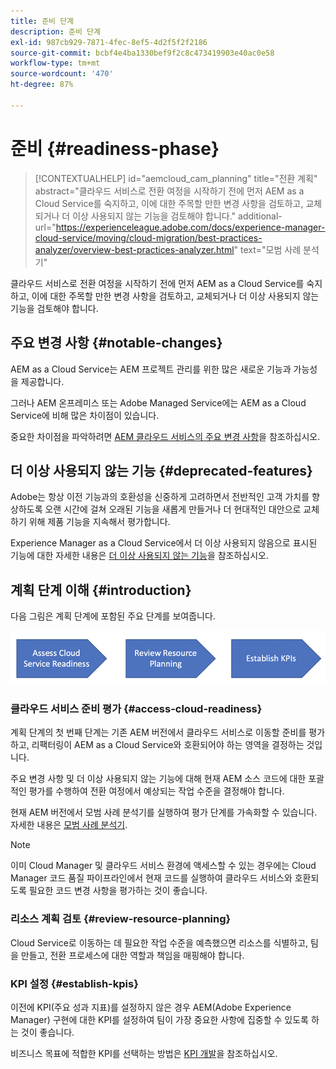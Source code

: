 ```yaml
---
title: 준비 단계
description: 준비 단계
exl-id: 987cb929-7871-4fec-8ef5-4d2f5f2f2186
source-git-commit: bcbf4e4ba1330bef9f2c8c473419903e40ac0e58
workflow-type: tm+mt
source-wordcount: '470'
ht-degree: 87%

---
```


# 준비 {#readiness-phase}

>[!CONTEXTUALHELP]
>id="aemcloud_cam_planning"
>title="전환 계획"
>abstract="클라우드 서비스로 전환 여정을 시작하기 전에 먼저 AEM as a Cloud Service를 숙지하고, 이에 대한 주목할 만한 변경 사항을 검토하고, 교체되거나 더 이상 사용되지 않는 기능을 검토해야 합니다."
>additional-url="https://experienceleague.adobe.com/docs/experience-manager-cloud-service/moving/cloud-migration/best-practices-analyzer/overview-best-practices-analyzer.html" text="모범 사례 분석기"

클라우드 서비스로 전환 여정을 시작하기 전에 먼저 AEM as a Cloud Service를 숙지하고, 이에 대한 주목할 만한 변경 사항을 검토하고, 교체되거나 더 이상 사용되지 않는 기능을 검토해야 합니다.

## 주요 변경 사항 {#notable-changes}

AEM as a Cloud Service는 AEM 프로젝트 관리를 위한 많은 새로운 기능과 가능성을 제공합니다.

그러나 AEM 온프레미스 또는 Adobe Managed Service에는 AEM as a Cloud Service에 비해 많은 차이점이 있습니다.

중요한 차이점을 파악하려면 [AEM 클라우드 서비스의 주요 변경 사항](https://experienceleague.adobe.com/docs/experience-manager-cloud-service/release-notes/aem-cloud-changes.html)을 참조하십시오.

## 더 이상 사용되지 않는 기능 {#deprecated-features}

Adobe는 항상 이전 기능과의 호환성을 신중하게 고려하면서 전반적인 고객 가치를 향상하도록 오랜 시간에 걸쳐 오래된 기능을 새롭게 만들거나 더 현대적인 대안으로 교체하기 위해 제품 기능을 지속해서 평가합니다.

Experience Manager as a Cloud Service에서 더 이상 사용되지 않음으로 표시된 기능에 대한 자세한 내용은 [더 이상 사용되지 않는 기능](https://experienceleague.adobe.com/docs/experience-manager-cloud-service/release-notes/deprecated-removed-features.html#deprecated-features)을 참조하십시오.

## 계획 단계 이해 {#introduction}

다음 그림은 계획 단계에 포함된 주요 단계를 보여줍니다.

![이미지](/help/journey-migration/assets/planning-phaseimg1.png)

### 클라우드 서비스 준비 평가 {#access-cloud-readiness}

계획 단계의 첫 번째 단계는 기존 AEM 버전에서 클라우드 서비스로 이동할 준비를 평가하고, 리팩터링이 AEM as a Cloud Service와 호환되어야 하는 영역을 결정하는 것입니다.

주요 변경 사항 및 더 이상 사용되지 않는 기능에 대해 현재 AEM 소스 코드에 대한 포괄적인 평가를 수행하여 전환 여정에서 예상되는 작업 수준을 결정해야 합니다.

현재 AEM 버전에서 모범 사례 분석기를 실행하여 평가 단계를 가속화할 수 있습니다. 자세한 내용은 [모범 사례 분석기](/help/journey-migration/best-practices-analyzer/overview-best-practices-analyzer.md).

>[!NOTE]
>이미 Cloud Manager 및 클라우드 서비스 환경에 액세스할 수 있는 경우에는 Cloud Manager 코드 품질 파이프라인에서 현재 코드를 실행하여 클라우드 서비스와 호환되도록 필요한 코드 변경 사항을 평가하는 것이 좋습니다.

### 리소스 계획 검토 {#review-resource-planning}

Cloud Service로 이동하는 데 필요한 작업 수준을 예측했으면 리소스를 식별하고, 팀을 만들고, 전환 프로세스에 대한 역할과 책임을 매핑해야 합니다.

### KPI 설정 {#establish-kpis}

이전에 KPI(주요 성과 지표)를 설정하지 않은 경우 AEM(Adobe Experience Manager) 구현에 대한 KPI를 설정하여 팀이 가장 중요한 사항에 집중할 수 있도록 하는 것이 좋습니다.

비즈니스 목표에 적합한 KPI를 선택하는 방법은 [KPI 개발](https://guided.adobe.com/welcome/aem/part6.html)을 참조하십시오.
